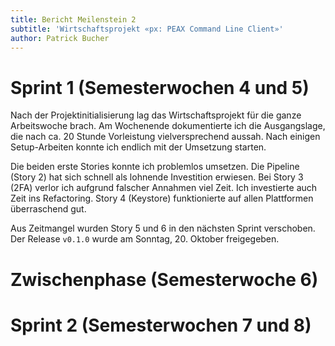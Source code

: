 ```yaml
---
title: Bericht Meilenstein 2
subtitle: 'Wirtschaftsprojekt «px: PEAX Command Line Client»'
author: Patrick Bucher
---
```


# Sprint 1 (Semesterwochen 4 und 5)

Nach der Projektinitialisierung lag das Wirtschaftsprojekt für die ganze
Arbeitswoche brach. Am Wochenende dokumentierte ich die Ausgangslage, die nach
ca. 20 Stunde Vorleistung vielversprechend aussah. Nach einigen Setup-Arbeiten
konnte ich endlich mit der Umsetzung starten.

Die beiden erste Stories konnte ich problemlos umsetzen. Die Pipeline (Story 2)
hat sich schnell als lohnende Investition erwiesen. Bei Story 3 (2FA) verlor
ich aufgrund falscher Annahmen viel Zeit. Ich investierte auch Zeit ins
Refactoring. Story 4 (Keystore) funktionierte auf allen Plattformen überraschend gut.

Aus Zeitmangel wurden Story 5 und 6 in den nächsten Sprint verschoben. Der
Release `v0.1.0` wurde am Sonntag, 20. Oktober freigegeben.

# Zwischenphase (Semesterwoche 6)

# Sprint 2 (Semesterwochen 7 und 8)
